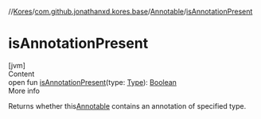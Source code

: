 //[Kores](../../index.md)/[com.github.jonathanxd.kores.base](../index.md)/[Annotable](index.md)/[isAnnotationPresent](is-annotation-present.md)



# isAnnotationPresent  
[jvm]  
Content  
open fun [isAnnotationPresent](is-annotation-present.md)(type: [Type](https://docs.oracle.com/javase/8/docs/api/java/lang/reflect/Type.html)): [Boolean](https://kotlinlang.org/api/latest/jvm/stdlib/kotlin/-boolean/index.html)  
More info  


Returns whether this[Annotable](index.md) contains an annotation of specified type.

  



